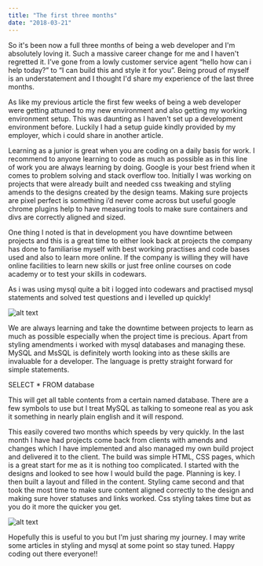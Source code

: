 ```yaml
---
title: "The first three months"
date: "2018-03-21"
---
```


So it's been now a full three months of being a web developer and I'm absolutely loving it. Such a massive career change for me and I haven't regretted it. I’ve gone from a lowly customer service agent “hello how can i help today?” to “I can build this and style it for you”.
Being proud of myself is an understatement and I thought I'd share my experience of the last three months.

As like my previous article the first few weeks of being a web developer were getting attuned to my new environment and also getting my working environment setup. This was daunting as I haven't set up a development environment before. Luckily I had a setup guide kindly provided by my employer, which i could share in another article.

Learning as a junior is great when you are coding on a daily basis for work. I recommend to anyone learning to code as much as possible as in this line of work you are always learning by doing. Google is your best friend when it comes to problem solving and stack overflow too. Initially I was working on projects that were already built and needed css tweaking and styling amends to the designs created by the design teams. Making sure projects are pixel perfect is something i’d never come across but useful google chrome plugins help to have measuring tools to make sure containers and divs are correctly aligned and sized.

One thing I noted is that in development you have downtime between projects and this is a great time to either look back at projects the company has done to familiarise myself with best working practises and code bases used and also to learn more online. If the company is willing they will have online facilities to learn new skills or just free online courses on code academy or to test your skills in codewars.

As i was using mysql quite a bit i logged into codewars and practised mysql statements and solved test questions and i levelled up quickly!

![alt text](../images/level-up.jpeg "Level up")

We are always learning and take the downtime between projects to learn as much as possible especially when the project time is precious.
Apart from styling amendments i worked with mysql databases and managing these. MySQL and MsSQL is definitely worth looking into as these skills are invaluable for a developer. The language is pretty straight forward for simple statements.

SELECT * FROM database

This will get all table contents from a certain named database. There are a few symbols to use but I treat MySQL as talking to someone real as you ask it something in nearly plain english and it will respond.

This easily covered two months which speeds by very quickly. In the last month I have had projects come back from clients with amends and changes which I have implemented and also managed my own build project and delivered it to the client.
The build was simple HTML, CSS pages, which is a great start for me as it is nothing too complicated. I started with the designs and looked to see how I would build the page. Planning is key. I then built a layout and filled in the content. Styling came second and that took the most time to make sure content aligned correctly to the design and making sure hover statuses and links worked. Css styling takes time but as you do it more the quicker you get.

![alt text](../images/css.jpeg "NASA style image")

Hopefully this is useful to you but I'm just sharing my journey. I may write some articles in styling and mysql at some point so stay tuned.
Happy coding out there everyone!!

